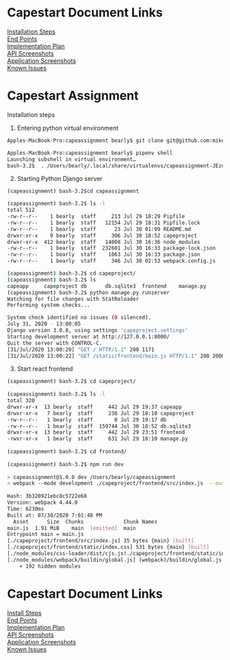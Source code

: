 # Capestart Document Links

[Installation Steps](https://docs.google.com/document/d/1kcBjjft-5fayZuXwymx_wiW6CjgvYLKILt3ZDSqsaxQ/edit?usp=sharing) <br/>
[End Points](https://docs.google.com/document/d/1TKcqA4qNIOgHNeTCDWNAyv_WrnHRLo7Z6KYrJFomwUM/edit?usp=sharing) <br/>
[Implementation Plan](https://docs.google.com/document/d/15ku98IwYQ-HC6SAhITKwvS6HtcaCsnpRiDYdAkWzjUE/edit?usp=sharing) <br/>
[API Screenshots](https://docs.google.com/document/d/1pvyF8hxd4PHPj3ck4NqKKI3W0Tw9aU_LG0ibiuot_D0/edit?usp=sharing) <br/>
[Application Screenshots](https://docs.google.com/document/d/1uwOYfX2AIHHrfD6qOU9qHAnGaN6ktV7PGSBc4R8q8-E/edit?usp=sharing) <br/>
[Known Issues](https://docs.google.com/document/d/1FD2uisk3iDfrPp8AgeU6p1XQsL39_MAEJ0yg7-PhOo0/edit?usp=sharing)

# Capestart Assignment

Installation steps

1. Entering python virtual environment

```sh
Apples-MacBook-Pro:capeassignment bearly$ git clone git@github.com:mikebearly/capeassignment.git

Apples-MacBook-Pro:capeassignment bearly$ pipenv shell
Launching subshell in virtual environment…
bash-3.2$  . /Users/bearly/.local/share/virtualenvs/capeassignment-JEzcDPGH/bin/activate
```

2. Starting Python Django server

```sh
(capeassignment) bash-3.2$cd capeassignment

(capeassignment) bash-3.2$ ls -l
total 512
-rw-r--r--    1 bearly  staff     213 Jul 29 18:29 Pipfile
-rw-r--r--    1 bearly  staff   12154 Jul 29 18:31 Pipfile.lock
-rw-r--r--    1 bearly  staff      23 Jul 30 01:09 README.md
drwxr-xr-x    9 bearly  staff     306 Jul 30 18:52 capeproject
drwxr-xr-x  412 bearly  staff   14008 Jul 30 16:36 node_modules
-rw-r--r--    1 bearly  staff  232601 Jul 30 16:33 package-lock.json
-rw-r--r--    1 bearly  staff    1063 Jul 30 16:33 package.json
-rw-r--r--    1 bearly  staff     346 Jul 30 02:53 webpack.config.js

(capeassignment) bash-3.2$ cd capeproject/
(capeassignment) bash-3.2$ ls
capeapp		capeproject	db		db.sqlite3	frontend	manage.py
(capeassignment) bash-3.2$ python manage.py runserver
Watching for file changes with StatReloader
Performing system checks...

System check identified no issues (0 silenced).
July 31, 2020 - 13:00:05
Django version 3.0.8, using settings 'capeproject.settings'
Starting development server at http://127.0.0.1:8000/
Quit the server with CONTROL-C.
[31/Jul/2020 13:00:20] "GET / HTTP/1.1" 200 1171
[31/Jul/2020 13:00:22] "GET /static/frontend/main.js HTTP/1.1" 200 2000579

```

3. Start react frontend

```sh
(capeassignment) bash-3.2$ cd capeproject/
 
(capeassignment) bash-3.2$ ls -l
total 320
drwxr-xr-x  13 bearly  staff     442 Jul 29 19:37 capeapp
drwxr-xr-x   7 bearly  staff     238 Jul 29 18:10 capeproject
-rw-r--r--   1 bearly  staff       0 Jul 29 19:17 db
-rw-r--r--   1 bearly  staff  159744 Jul 30 18:52 db.sqlite3
drwxr-xr-x  13 bearly  staff     442 Jul 29 23:51 frontend
-rwxr-xr-x   1 bearly  staff     631 Jul 29 18:10 manage.py
 
(capeassignment) bash-3.2$ cd frontend/
 
(capeassignment) bash-3.2$ npm run dev
 
> capeassignment@1.0.0 dev /Users/bearly/capeassignment
> webpack --mode development ./capeproject/frontend/src/index.js  --output ./capeproject/frontend/static/frontend/main.js
 
Hash: 3b320921ebc8c5722e68
Version: webpack 4.44.0
Time: 6230ms
Built at: 07/30/2020 7:01:48 PM
  Asset      Size  Chunks             Chunk Names
main.js  1.91 MiB    main  [emitted]  main
Entrypoint main = main.js
[./capeproject/frontend/src/index.js] 35 bytes {main} [built]
[./capeproject/frontend/static/index.css] 531 bytes {main} [built]
[./node_modules/css-loader/dist/cjs.js!./capeproject/frontend/static/index.css] 1.49 KiB {main} [built]
[./node_modules/webpack/buildin/global.js] (webpack)/buildin/global.js 472 bytes {main} [built]
    + 192 hidden modules
```

# Capestart Document Links

[Install Steps](https://docs.google.com/document/d/1kcBjjft-5fayZuXwymx_wiW6CjgvYLKILt3ZDSqsaxQ/edit?usp=sharing) <br/>
[End Points](https://docs.google.com/document/d/1TKcqA4qNIOgHNeTCDWNAyv_WrnHRLo7Z6KYrJFomwUM/edit?usp=sharing) <br/>
[Implementation Plan](https://docs.google.com/document/d/15ku98IwYQ-HC6SAhITKwvS6HtcaCsnpRiDYdAkWzjUE/edit?usp=sharing) <br/>
[API Screenshots](https://docs.google.com/document/d/1pvyF8hxd4PHPj3ck4NqKKI3W0Tw9aU_LG0ibiuot_D0/edit?usp=sharing) <br/>
[Application Screenshots](https://docs.google.com/document/d/1uwOYfX2AIHHrfD6qOU9qHAnGaN6ktV7PGSBc4R8q8-E/edit?usp=sharing) <br/>
[Known Issues](https://docs.google.com/document/d/1FD2uisk3iDfrPp8AgeU6p1XQsL39_MAEJ0yg7-PhOo0/edit?usp=sharing)